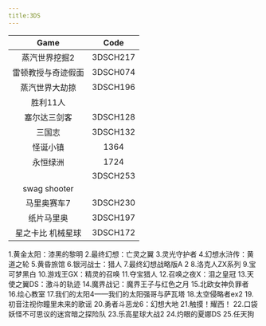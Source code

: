 ```yaml
---
title:3DS
---
```


|Game              |Code    |
|:----------------:|:------:|
|蒸汽世界挖掘2     |3DSCH217|
|雷顿教授与奇迹假面|3DSCH074|
|蒸汽世界大劫掠    |3DSCH196|
|胜利11人          ||
|塞尔达三剑客      |3DSCH128|
|三国志            |3DSCH132|
|怪诞小镇          |1364|
|永恒绿洲          |1724|
||3DSCH253||
|swag shooter||
|马里奥赛车7       |3DSCH230|
|纸片马里奥        |3DSCH197|
|星之卡比 机械星球 |3DSCH172|


1.黄金太阳：漆黑的黎明
2.最终幻想：亡灵之翼
3.灵光守护者 4.幻想水浒传：黄道之轮 5.黄昏旅馆 6.银河战士：猎人 7.最终幻想战略版A 2 8.洛克人ZX系列 9.宝可梦黑白 10.游戏王GX：精灵的召唤 11.夺宝猎人 12.召唤之夜X：泪之皇冠 13.天使之翼DS：激斗的轨迹 14.魔界战记：魔界王子与红色之月 15.北欧女神负罪者 16.绘心教室 17.我们的太阳4——我们的太阳强哥与萨瓦塔 18.太空侵略者ex2 19.初音注视你瞳里未来的歌谣 20.勇者斗恶龙6：幻想大地 21.触摸！耀西！ 22.口袋妖怪不可思议的迷宫暗之探险队 23.乐高星球大战2 24.灼眼的夏娜DS 25.任天狗
